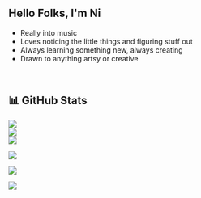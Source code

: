 ## Hello Folks, I'm Ni
- Really into music
- Loves noticing the little things and figuring stuff out
- Always learning something new, always creating
- Drawn to anything artsy or creative
<br/>

## 📊 GitHub Stats

![](https://github-readme-stats.vercel.app/api?username=niravariya07&theme=gotham&hide_border=true&include_all_commits=true&count_private=true)<br/>
![](https://github-readme-streak-stats.herokuapp.com/?user=niravariya07&theme=gotham&hide_border=true)<br/>
![](https://github-readme-stats.vercel.app/api/top-langs/?username=niravariya07&theme=gotham&hide_border=true&include_all_commits=true&count_private=true&layout=compact)

[![](https://visitcount.itsvg.in/api?id=niravariya07&icon=2&color=3)](https://visitcount.itsvg.in)

![](https://github-readme-activity-graph.vercel.app/graph?username=niravariya07&theme=react-dark&bg_color=0d1117&color=58a6ff&line=58a6ff&point=ffffff&area=true&hide_border=true) 

![](https://github-profile-trophy.vercel.app/?username=niravariya07&theme=matrix&no-frame=false&no-bg=false&margin-w=4) 